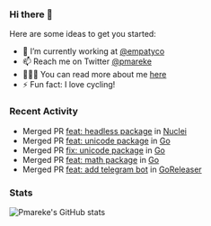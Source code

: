 ### Hi there 👋

Here are some ideas to get you started:

- 🔭 I’m currently working at [@empatyco](https://github.com/empathyco)
- 📫 Reach me on Twitter [@pmareke](twitter.com/pmareke)
- 👨🏽‍💻 You can read more about me [here](pmareke.com)
- ⚡ Fun fact: I love cycling!

### Recent Activity

<!--START_SECTION:activity-->
- Merged PR [feat: headless package](https://github.com/projectdiscovery/nuclei/pull/1101) in [Nuclei](https://github.com/projectdiscovery/nuclei)
- Merged PR [feat: unicode package](https://go-review.googlesource.com/c/go/+/353691) in [Go](https://github.com/golang/go)
- Merged PR [fix: unicode package](https://go-review.googlesource.com/c/go/+/354509) in [Go](https://github.com/golang/go)
- Merged PR [feat: math package](https://go-review.googlesource.com/c/go/+/353689) in [Go](https://github.com/golang/go)
- Merged PR [feat: add telegram bot](https://github.com/goreleaser/goreleaser/pull/2563) in [GoReleaser](https://github.com/goreleaser/goreleaser)
<!--END_SECTION:activity-->

### Stats
![Pmareke's GitHub stats](https://github-readme-stats.vercel.app/api?username=pmareke&theme=dark&show_icons=true) 
